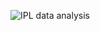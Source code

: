 ![IPL data analysis](https://github.com/user-attachments/assets/2f8d9235-fe6a-4506-9fb4-856329eade15)

